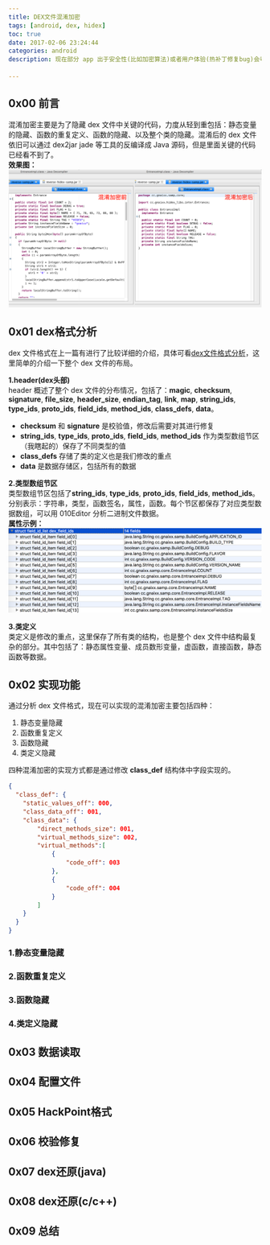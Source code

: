 ```yaml
---
title: DEX文件混淆加密
tags: [android, dex, hidex]
toc: true
date: 2017-02-06 23:24:44
categories: android
description: 现在部分 app 出于安全性(比如加密算法)或者用户体验(热补丁修复bug)会考虑将部分模块采用热加载的形式 Load。所以针对这部分的 dex 进行加密是有必要的，如果 dex 是修复的加密算法，你总不想被人一下就反编译出来吧。当然也可以直接用一个加密算法对 dex 进行加密，Load 前进行解密就可以了，但是最好的加密就是让人分不清你是否加密了。一般逆向过程中拿到一个可以直接反编译成 java 源码的 dex 我们很可能就认为这个 dex 文件是没有加密可以分析的。

---
```


## 0x00 前言
混淆加密主要是为了隐藏 dex 文件中关键的代码，力度从轻到重包括：静态变量的隐藏、函数的重复定义、函数的隐藏、以及整个类的隐藏。混淆后的 dex 文件依旧可以通过 dex2jar jade 等工具的反编译成 Java 源码，但是里面关键的代码已经看不到了。    
**效果图：**    
![效果图](/blog_images/20170206/compare.png)

## 0x01 dex格式分析
dex 文件格式在上一篇有进行了比较详细的介绍，具体可看[dex文件格式分析](http://gnaixx.cc/2016/11/26/20161126dex-file/)，这里简单的介绍一下整个 dex 文件的布局。  
   
**1.header(dex头部)**    
header 概述了整个 dex 文件的分布情况，包括了：**magic**, **checksum**, **signature**, **file_size**, **header_size**, **endian_tag**, **link**, **map**, **string_ids**, **type_ids**, **proto_ids**, **field_ids**, **method_ids**, **class_defs**, **data**。

- **checksum** 和 **signature** 是校验值，修改后需要对其进行修复
- **string_ids**, **type_ids**, **proto_ids**, **field_ids**, **method_ids** 作为类型数组节区（我瞎起的）保存了不同类型的值
- **class_defs** 存储了类的定义也是我们修改的重点
- **data** 是数据存储区，包括所有的数据

**2.类型数组节区**    
类型数组节区包括了**string_ids**, **type_ids**, **proto_ids**, **field_ids**, **method_ids**。分别表示：字符串，类型，函数签名，属性，函数。每个节区都保存了对应类型数据数组，可以用 010Editor 分析二进制文件数据。    
**属性示例：**     
![field_ids](/blog_images/20170206/field_ids.png)

**3.类定义**    
类定义是修改的重点，这里保存了所有类的结构，也是整个 dex 文件中结构最复杂的部分。其中包括了：静态属性变量、成员数形变量，虚函数，直接函数，静态函数等数据。

## 0x02 实现功能
通过分析 dex 文件格式，现在可以实现的混淆加密主要包括四种：

1. 静态变量隐藏
2. 函数重复定义
3. 函数隐藏
4. 类定义隐藏

四种混淆加密的实现方式都是通过修改 **class_def** 结构体中字段实现的。

```json
{
  "class_def": {
  	"static_values_off": 000,
  	"class_data_off": 001,
  	"class_data": {
  		"direct_methods_size": 001,
  		"virtual_methods_size": 002,
  		"virtual_methods":[
  			{
  				"code_off": 003
  			},
  			{
  				"code_off": 004
  			}
  		]
  	}
  }
}
```

### 1.静态变量隐藏
### 2.函数重复定义
### 3.函数隐藏
### 4.类定义隐藏
## 0x03 数据读取
## 0x04 配置文件
## 0x05 HackPoint格式
## 0x06 校验修复
## 0x07 dex还原(java) 
## 0x08 dex还原(c/c++)
## 0x09 总结